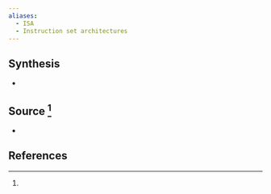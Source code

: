 ```yaml
---
aliases:
  - ISA
  - Instruction set architectures
---
```

## Synthesis
- 
## Source [^1]
- 
## References

[^1]: